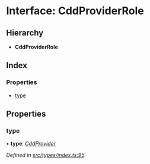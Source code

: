 # Interface: CddProviderRole

## Hierarchy

* **CddProviderRole**

## Index

### Properties

* [type](cddproviderrole.md#type)

## Properties

###  type

• **type**: *[CddProvider](../enums/roletype.md#cddprovider)*

*Defined in [src/types/index.ts:95](https://github.com/PolymathNetwork/polymesh-sdk/blob/2fbef52/src/types/index.ts#L95)*
